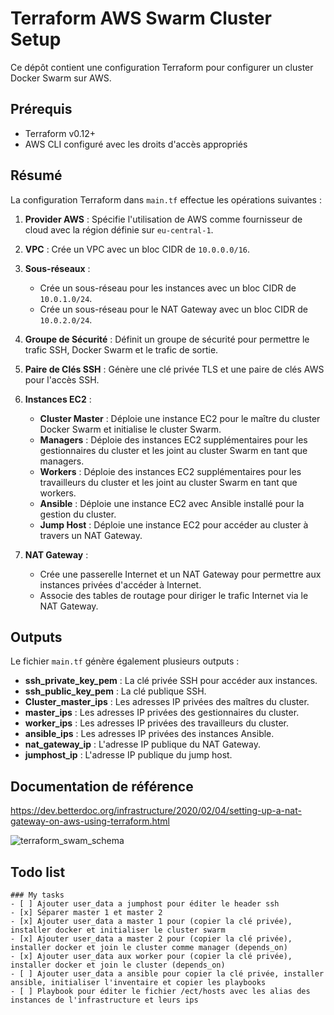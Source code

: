 # Terraform AWS Swarm Cluster Setup

Ce dépôt contient une configuration Terraform pour configurer un cluster Docker Swarm sur AWS.

## Prérequis

- Terraform v0.12+
- AWS CLI configuré avec les droits d'accès appropriés

## Résumé

La configuration Terraform dans `main.tf` effectue les opérations suivantes :

1. **Provider AWS** : Spécifie l'utilisation de AWS comme fournisseur de cloud avec la région définie sur `eu-central-1`.

2. **VPC** : Crée un VPC avec un bloc CIDR de `10.0.0.0/16`.

3. **Sous-réseaux** :
   - Crée un sous-réseau pour les instances avec un bloc CIDR de `10.0.1.0/24`.
   - Crée un sous-réseau pour le NAT Gateway avec un bloc CIDR de `10.0.2.0/24`.

4. **Groupe de Sécurité** : Définit un groupe de sécurité pour permettre le trafic SSH, Docker Swarm et le trafic de sortie.

5. **Paire de Clés SSH** : Génère une clé privée TLS et une paire de clés AWS pour l'accès SSH.

6. **Instances EC2** :
   - **Cluster Master** : Déploie une instance EC2 pour le maître du cluster Docker Swarm et initialise le cluster Swarm.
   - **Managers** : Déploie des instances EC2 supplémentaires pour les gestionnaires du cluster et les joint au cluster Swarm en tant que managers.
   - **Workers** : Déploie des instances EC2 supplémentaires pour les travailleurs du cluster et les joint au cluster Swarm en tant que workers.
   - **Ansible** : Déploie une instance EC2 avec Ansible installé pour la gestion du cluster.
   - **Jump Host** : Déploie une instance EC2 pour accéder au cluster à travers un NAT Gateway.

7. **NAT Gateway** :
   - Crée une passerelle Internet et un NAT Gateway pour permettre aux instances privées d'accéder à Internet.
   - Associe des tables de routage pour diriger le trafic Internet via le NAT Gateway.

## Outputs

Le fichier `main.tf` génère également plusieurs outputs :

- **ssh_private_key_pem** : La clé privée SSH pour accéder aux instances.
- **ssh_public_key_pem** : La clé publique SSH.
- **Cluster_master_ips** : Les adresses IP privées des maîtres du cluster.
- **master_ips** : Les adresses IP privées des gestionnaires du cluster.
- **worker_ips** : Les adresses IP privées des travailleurs du cluster.
- **ansible_ips** : Les adresses IP privées des instances Ansible.
- **nat_gateway_ip** : L'adresse IP publique du NAT Gateway.
- **jumphost_ip** : L'adresse IP publique du jump host.

## Documentation de référence

https://dev.betterdoc.org/infrastructure/2020/02/04/setting-up-a-nat-gateway-on-aws-using-terraform.html

![terraform_swam_schema](https://github.com/user-attachments/assets/af33a7c3-1f97-475b-adbc-26facbd522df)

## Todo list

```[tasklist]
### My tasks
- [ ] Ajouter user_data a jumphost pour éditer le header ssh
- [x] Séparer master 1 et master 2
- [x] Ajouter user_data a master 1 pour (copier la clé privée), installer docker et initialiser le cluster swarm
- [x] Ajouter user_data a master 2 pour (copier la clé privée), installer docker et join le cluster comme manager (depends_on)
- [x] Ajouter user_data aux worker pour (copier la clé privée), installer docker et join le cluster (depends_on)
- [ ] Ajouter user_data a ansible pour copier la clé privée, installer ansible, initialiser l'inventaire et copier les playbooks
- [ ] Playbook pour éditer le fichier /ect/hosts avec les alias des instances de l'infrastructure et leurs ips
```

